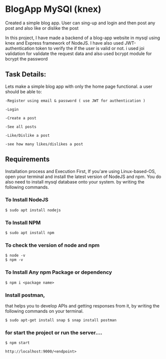 # BlogApp MySQl (knex)

Created a simple blog app. User can sing-up and login and then post any post and also like or dislike the post

In this project, I have made a backend of a blog-app website in mysql using knex and Express framework  of NodeJS. I have also used JWT-authentication token to verify the if the user is valid or not. i used joi validation for validate the request data and also used bcrypt module for bcrypt the password

## Task Details:
Lets make a simple blog app with only the home page functional. a user should be able to:
```
-Register using email & password ( use JWT for authentication )

-Login

-Create a post

-See all posts

-Like/Dislike a post

-see how many likes/dislikes a post
```

## Requirements
Installation process and Execution First, If you'are using Linux-based-OS, open your terminal and install the latest version of NodeJS and npm. You do also need to install mysql database onto your system. by writing the following commands.

### To Install NodeJS
```
$ sudo apt install nodejs
```
### To Install NPM
```
$ sudo apt install npm
```
### To check the version of node and npm
```
$ node -v
$ npm -v
```
### To Install Any npm Package or dependency
```
$ npm i <package name>
```
### Install postman,
that helps you to develop APIs and getting responses from it, by writing the following commands on your terminal.
```
$ sudo apt-get install snap $ snap install postman
```
### for start the project or run the server....
```
$ npm start

http://localhost:9000/<endpoint>

```


